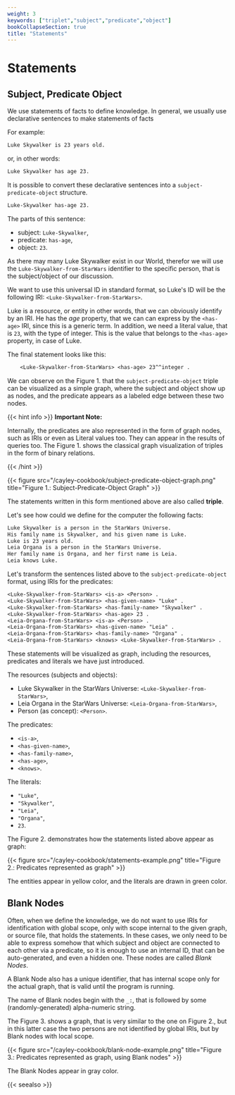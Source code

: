 ```yaml
---
weight: 3
keywords: ["triplet","subject","predicate","object"]
bookCollapseSection: true
title: "Statements"
---
```


# Statements

## Subject, Predicate Object

We use statements of facts to define knowledge.
In general, we usually use declarative sentences to make statements of facts

For example:

```txt
Luke Skywalker is 23 years old.
```

or, in other words:

```txt
Luke Skywalker has age 23.
```

It is possible to convert these declarative sentences into a `subject-predicate-object` structure.

```txt
Luke-Skywalker has-age 23.
```
The parts of this sentence:
- subject: `Luke-Skywalker`,
- predicate: `has-age`,
- object: `23`.

As there may many Luke Skywalker exist in our World, therefor we will use the `Luke-Skywalker-from-StarWars` identifier to the specific person, that is the subject/object of our discussion.

We want to use this universal ID in standard format, so Luke's ID will be the following IRI: `<Luke-Skywalker-from-StarWars>`.

Luke is a resource, or entity in other words, that we can obviously identify by an IRI.
He has the _age_ property, that we can can express by the `<has-age>` IRI, since this is a generic term. In addition, we need a literal value, that is `23`, with the type of integer. This is the value that belongs to the `<has-age>` property, in case of Luke.

The final statement looks like this:

```txt
    <Luke-Skywalker-from-StarWars> <has-age> 23^^integer .
```

We can observe on the Figure 1. that the `subject-predicate-object` triple can be visualized as a simple graph, where the subject and object show up as nodes, and the predicate appears as a labeled edge between these two nodes.

{{< hint info >}}
__Important Note:__

Internally, the predicates are also represented in the form of graph nodes, such as IRIs or even as Literal values too. They can appear in the results of queries too. The Figure 1. shows the classical graph visualization of triples in the form of binary relations.

{{< /hint >}}

{{< figure src="/cayley-cookbook/subject-predicate-object-graph.png" title="Figure 1.: Subject-Predicate-Object Graph" >}}

The statements written in this form mentioned above are also called __triple__.

Let's see how could we define for the computer the following facts:

```txt
Luke Skywalker is a person in the StarWars Universe.
His family name is Skywalker, and his given name is Luke.
Luke is 23 years old.
Leia Organa is a person in the StarWars Universe.
Her family name is Organa, and her first name is Leia.
Leia knows Luke.
```

Let's transform the sentences listed above to the `subject-predicate-object` format, using IRIs for the predicates:

```txt
<Luke-Skywalker-from-StarWars> <is-a> <Person> .
<Luke-Skywalker-from-StarWars> <has-given-name> "Luke" .
<Luke-Skywalker-from-StarWars> <has-family-name> "Skywalker" .
<Luke-Skywalker-from-StarWars> <has-age> 23 .
<Leia-Organa-from-StarWars> <is-a> <Person> .
<Leia-Organa-from-StarWars> <has-given-name> "Leia" .
<Leia-Organa-from-StarWars> <has-family-name> "Organa" .
<Leia-Organa-from-StarWars> <knows> <Luke-Skywalker-from-StarWars> .
```

These statements will be visualized as graph, including the resources, predicates and literals we have just introduced.

The resources (subjects and objects):
- Luke Skywalker in the StarWars Universe: `<Luke-Skywalker-from-StarWars>`,
- Leia Organa in the StarWars Universe: `<Leia-Organa-from-StarWars>`,
- Person (as concept): `<Person>`.

The predicates:
- `<is-a>`,
- `<has-given-name>`,
- `<has-family-name>`,
- `<has-age>`,
- `<knows>`.

The literals:
- `"Luke"`,
- `"Skywalker"`,
- `"Leia"`,
- `"Organa"`,
- `23`.

The Figure 2. demonstrates how the statements listed above appear as graph:

{{< figure src="/cayley-cookbook/statements-example.png" title="Figure 2.: Predicates represented as graph" >}}

The entities appear in yellow color, and the literals are drawn in green color.

## Blank Nodes

Often, when we define the knowledge, we do not want to use IRIs for identification with global scope, only with scope internal to the given graph, or source file, that holds the statements. In these cases, we only need to be able to express somehow that which subject and object are connected to each other via a predicate, so it is enough to use an internal ID, that can be auto-generated, and even a hidden one. These nodes are called _Blank Nodes_.

A Blank Node also has a unique identifier, that has internal scope only for the actual graph, that is valid until the program is running.

The name of Blank nodes begin with the `_:`, that is followed by some (randomly-generated) alpha-numeric string.

The Figure 3. shows a graph, that is very similar to the one on Figure 2., but in this latter case the two persons are not identified by global IRIs, but by Blank nodes with local scope.

{{< figure src="/cayley-cookbook/blank-node-example.png" title="Figure 3.:  Predicates represented as graph, using Blank nodes" >}}

The Blank Nodes appear in gray color.

{{< seealso >}}

